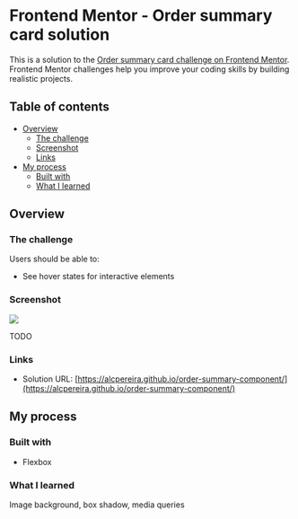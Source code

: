 # Frontend Mentor - Order summary card solution

This is a solution to the [Order summary card challenge on Frontend Mentor](https://www.frontendmentor.io/challenges/order-summary-component-QlPmajDUj). Frontend Mentor challenges help you improve your coding skills by building realistic projects.

## Table of contents

- [Overview](#overview)
  - [The challenge](#the-challenge)
  - [Screenshot](#screenshot)
  - [Links](#links)
- [My process](#my-process)
  - [Built with](#built-with)
  - [What I learned](#what-i-learned)

## Overview

### The challenge

Users should be able to:

- See hover states for interactive elements

### Screenshot

![](./screenshot.jpg)

TODO

### Links

- Solution URL: [https://alcpereira.github.io/order-summary-component/](https://alcpereira.github.io/order-summary-component/)

## My process

### Built with

- Flexbox

### What I learned

Image background, box shadow, media queries
